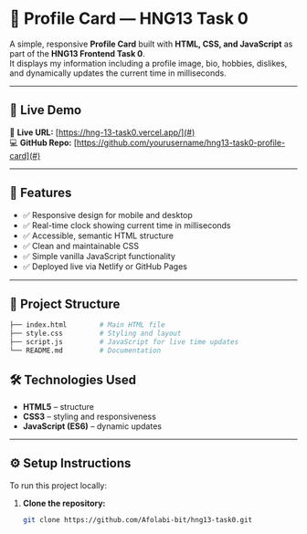 # 🌟 Profile Card — HNG13 Task 0

A simple, responsive **Profile Card** built with **HTML, CSS, and JavaScript** as part of the **HNG13 Frontend Task 0**.  
It displays my information including a profile image, bio, hobbies, dislikes, and dynamically updates the current time in milliseconds.

---

## 🚀 Live Demo

🔗 **Live URL:** [https://hng-13-task0.vercel.app/](#)  
💻 **GitHub Repo:** [https://github.com/yourusername/hng13-task0-profile-card](#)

---

## 🧩 Features

- ✅ Responsive design for mobile and desktop
- ✅ Real-time clock showing current time in milliseconds
- ✅ Accessible, semantic HTML structure
- ✅ Clean and maintainable CSS
- ✅ Simple vanilla JavaScript functionality
- ✅ Deployed live via Netlify or GitHub Pages

---

## 📁 Project Structure

```bash
├── index.html        # Main HTML file
├── style.css         # Styling and layout
├── script.js         # JavaScript for live time updates
└── README.md         # Documentation
```

## 🛠️ Technologies Used

- **HTML5** – structure
- **CSS3** – styling and responsiveness
- **JavaScript (ES6)** – dynamic updates

---

## ⚙️ Setup Instructions

To run this project locally:

1. **Clone the repository:**
   ```bash
   git clone https://github.com/Afolabi-bit/hng13-task0.git
   ```
